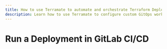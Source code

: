 ```yaml
---
title: How to use Terramate to automate and orchestrate Terraform Deployments in GitLab CI/CD
description: Learn how to use Terramate to configure custom GitOps workflows to automate and orchestrate Terraform and OpenTofu Deployments in GitLab CI/CD.
---
```


# Run a Deployment in GitLab CI/CD
